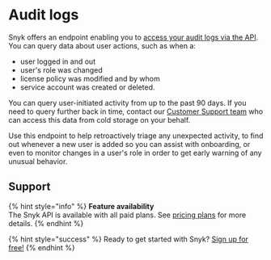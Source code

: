 # Audit logs

Snyk offers an endpoint enabling you to [access your audit logs via the API](https://github.com/snyk/user-docs/tree/54e0dec0fe0e081d49f34119a9018499ad5c9e96/user-and-group-management/managing-users-and-permissions/audit-logs/README.md). You can query data about user actions, such as when a:

* user logged in and out
* user's role was changed
* license policy was modified and by whom
* service account was created or deleted.

You can query user-initiated activity from up to the past 90 days. If you need to query further back in time, contact our [Customer Support team](mailto:support@snyk.io) who can access this data from cold storage on your behalf.

Use this endpoint to help retroactively triage any unexpected activity, to find out whenever a new user is added so you can assist with onboarding, or even to monitor changes in a user's role in order to get early warning of any unusual behavior.

## **Support**

{% hint style="info" %}
**Feature availability**  
The Snyk API is available with all paid plans. See [pricing plans](https://snyk.io/plans/) for more details.
{% endhint %}

{% hint style="success" %}
Ready to get started with Snyk? [Sign up for free!](https://snyk.io/login?cta=sign-up&loc=footer&page=support_docs_page)
{% endhint %}


